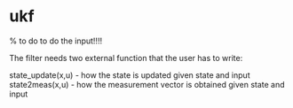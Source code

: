 # ukf

% to do
 to do the input!!!!

The filter needs two external function that the user has to write:

state_update(x,u)	- how the state is updated given state and input
state2meas(x,u)		- how the measurement vector is obtained given state and input

